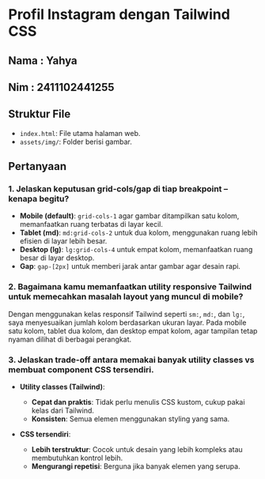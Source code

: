# Profil Instagram dengan Tailwind CSS
## Nama  : Yahya
## Nim   : 2411102441255
## Struktur File
- `index.html`: File utama halaman web.
- `assets/img/`: Folder berisi gambar.

## Pertanyaan
### 1. Jelaskan keputusan grid-cols/gap di tiap breakpoint – kenapa begitu?
- **Mobile (default)**: `grid-cols-1` agar gambar ditampilkan satu kolom, memanfaatkan ruang terbatas di layar kecil.
- **Tablet (md)**: `md:grid-cols-2` untuk dua kolom, menggunakan ruang lebih efisien di layar lebih besar.
- **Desktop (lg)**: `lg:grid-cols-4` untuk empat kolom, memanfaatkan ruang besar di layar desktop.
- **Gap**: `gap-[2px]` untuk memberi jarak antar gambar agar desain rapi.

### 2. Bagaimana kamu memanfaatkan utility responsive Tailwind untuk memecahkan masalah layout yang muncul di mobile?
Dengan menggunakan kelas responsif Tailwind seperti `sm:`, `md:`, dan `lg:`, saya menyesuaikan jumlah kolom berdasarkan ukuran layar. Pada mobile satu kolom, tablet dua kolom, dan desktop empat kolom, agar tampilan tetap nyaman dilihat di berbagai perangkat.

### 3. Jelaskan trade-off antara memakai banyak utility classes vs membuat component CSS tersendiri.
- **Utility classes (Tailwind)**:
  - **Cepat dan praktis**: Tidak perlu menulis CSS kustom, cukup pakai kelas dari Tailwind.
  - **Konsisten**: Semua elemen menggunakan styling yang sama.
  
- **CSS tersendiri**:
  - **Lebih terstruktur**: Cocok untuk desain yang lebih kompleks atau membutuhkan kontrol lebih.
  - **Mengurangi repetisi**: Berguna jika banyak elemen yang serupa.